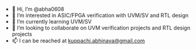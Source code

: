 - 👋 Hi, I’m @abha0608
- 👀 I’m interested in ASIC/FPGA verification with UVM/SV and RTL design
- 🌱 I’m currently learning UVM/SV
- 💞️ I’m looking to collaborate on UVM verification projects and RTL design projects 
- 📫 I can be reached at kuppachi.abhinaya@gmail.com

<!---
abha0608/abha0608 is a ✨ special ✨ repository because its `README.md` (this file) appears on your GitHub profile.
You can click the Preview link to take a look at your changes.
--->
